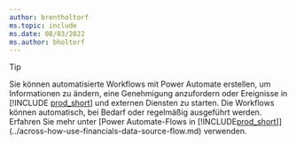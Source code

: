 ```yaml
---
author: brentholtorf
ms.topic: include
ms.date: 08/03/2022
ms.author: bholtorf
---
```

> [!TIP]
> Sie können automatisierte Workflows mit Power Automate erstellen, um Informationen zu ändern, eine Genehmigung anzufordern oder Ereignisse in [!INCLUDE [prod_short](prod_short.md)] und externen Diensten zu starten. Die Workflows können automatisch, bei Bedarf oder regelmäßig ausgeführt werden. Erfahren Sie mehr unter [Power Automate-Flows in [!INCLUDE[prod_short](includes/prod_short.md)]](../across-how-use-financials-data-source-flow.md) verwenden.
